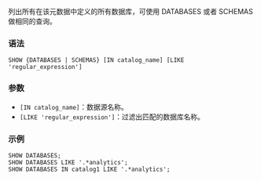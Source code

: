 列出所有在该元数据中定义的所有数据库，可使用 DATABASES 或者 SCHEMAS 做相同的查询。
### 语法
```
SHOW {DATABASES | SCHEMAS} [IN catalog_name] [LIKE 'regular_expression']
```
### 参数
- `[IN catalog_name]`：数据源名称。
- `[LIKE 'regular_expression']`：过滤出匹配的数据库名称。

### 示例
```
SHOW DATABASES;
SHOW DATABASES LIKE '.*analytics';
SHOW DATABASES IN catalog1 LIKE '.*analytics';
```
